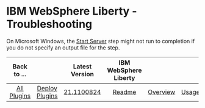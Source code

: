 
# IBM WebSphere Liberty - Troubleshooting


On Microsoft Windows, the [Start Server](#start_server) step might not run to completion if you do not specify an output file for the step.


|Back to ...||Latest Version|IBM WebSphere Liberty |||||
| :---: | :---: | :---: | :---: | :---: | :---: | :---: | :---: |
|[All Plugins](../../index.md)|[Deploy Plugins](../README.md)|[21.1100824](https://raw.githubusercontent.com/UrbanCode/IBM-UCD-PLUGINS/main/files/WebSphereLiberty/WebSphereLiberty-21.1100824.zip)|[Readme](README.md)|[Overview](overview.md)|[Usage](usage.md)|[Steps](steps.md)|[Downloads](downloads.md)|
